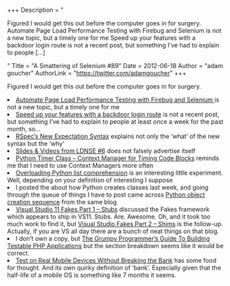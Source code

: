 +++
Description = "<p>Figured I would get this out before the computer goes in for surgery. Automate Page Load Performance Testing with Firebug and Selenium is not a new topic, but a timely one for me Speed up your features with a backdoor login route is not a recent post, but something I’ve had to explain to people […]</p>"
Title = "A Smattering of Selenium #89"
Date = 2012-06-18
Author = "adam goucher"
AuthorLink = "https://twitter.com/adamgoucher"
+++

<p>Figured I would get this out before the computer goes in for surgery.</p>
<li><a href="http://www.softwareishard.com/blog/firebug/automate-page-load-performance-testing-with-firebug-and-selenium/">Automate Page Load Performance Testing with Firebug and Selenium </a> is not a new topic, but a timely one for me</li>
<li><a href="http://itshouldbeuseful.wordpress.com/2010/11/11/speed-up-your-features-with-a-backdoor-login-route/">Speed up your features with a backdoor login route</a> is not a recent post, but something I&#8217;ve had to explain to people at least once a week for the past month, so&#8230;</li>
<li><a href="http://myronmars.to/n/dev-blog/2012/06/rspecs-new-expectation-syntax">RSpec&#8217;s New Expectation Syntax</a> explains not only the &#8216;what&#8217; of the new syntax but the &#8216;why&#8217;</li>
<li><a href="http://bitly.com/bundles/undeleterious/1">Slides &amp; Videos from LDNSE #6</a> does not falsely advertise itself</li>
<li><a href="http://coreygoldberg.blogspot.ca/2012/06/python-timer-class-context-manager-for.html">Python Timer Class &#8211; Context Manager for Timing Code Blocks</a> reminds me that I need to use Context Managers more often</li>
<li><a href="http://blog.sigfpe.com/2012/03/overloading-python-list-comprehension.html?m=1">Overloading Python list comprehension</a> is an interesting little experiment. Well, depending on your definition of interesting I suppose</li>
<li>I posted the about how Python creates classes last week, and going through the queue of things I have to post came across <a href="http://eli.thegreenplace.net/2012/04/16/python-object-creation-sequence/">Python object creation sequence</a> from the same blog</li>
<li><a href="http://www.peterprovost.org/blog/2012/04/15/visual-studio-11-fakes-part-1/">Visual Studio 11 Fakes Part 1 &#8211; Stubs</a> discussed the Fakes framework which appears to ship in VS11. Stubs. Are. Awesome. Oh, and it took too much work to find it, but <a href="http://www.peterprovost.org/blog/2012/04/25/visual-studio-11-fakes-part-2/">Visual Studio Fakes Part 2 &#8211; Shims</a> is the follow-up. Actually, if you are VS all day there are a bunch of neat things on that blog.</li>
<li>I don&#8217;t own a copy, but <a href="http://grumpy-testing.com/">The Grumpy Programmer&#8217;s Guide To Building Testable PHP Applications</a> but the section breakdown seems like it would be correct.</li>
<li><a href="http://bradfrostweb.com/blog/mobile/test-on-real-mobile-devices-without-breaking-the-bank/">Test on Real Mobile Devices Without Breaking the Bank</a> has some food for thought. And its own quirky definition of &#8216;bank&#8217;. Especially given that the half-life of a mobile OS is something like 7 months it seems.</li>

